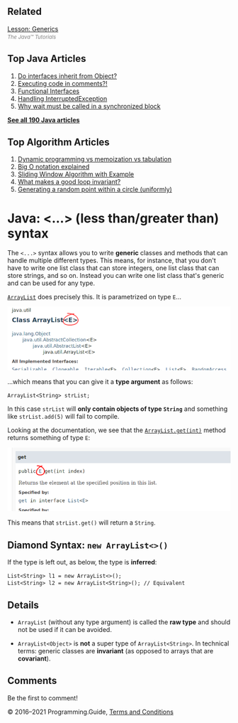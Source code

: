 



## Related

[Lesson: Generics](http://download.oracle.com/javase/tutorial/java/generics/index.html)  
<span style="color: grey; font-style: italic; font-size: smaller">The Java™ Tutorials</span>



## Top Java Articles

1.  [Do interfaces inherit from Object?](do-interfaces-inherit-from-object.html)
2.  [Executing code in comments?!](executing-code-in-comments.html)
3.  [Functional Interfaces](functional-interfaces.html)
4.  [Handling InterruptedException](handling-interrupted-exceptions.html)
5.  [Why wait must be called in a synchronized block](why-wait-must-be-in-synchronized.html)

[**See all 190 Java articles**](index.html)

## Top Algorithm Articles

1.  [Dynamic programming vs memoization vs tabulation](../dynamic-programming-vs-memoization-vs-tabulation.html)
2.  [Big O notation explained](../big-o-notation-explained.html)
3.  [Sliding Window Algorithm with Example](../sliding-window-example.html)
4.  [What makes a good loop invariant?](../what-makes-a-good-loop-invariant.html)
5.  [Generating a random point within a circle (uniformly)](../random-point-within-circle.html)

# Java: &lt;...&gt; (less than/greater than) syntax

The `<...>` syntax allows you to write **generic** classes and methods that can handle multiple different types. This means, for instance, that you don't have to write one list class that can store integers, one list class that can store strings, and so on. Instead you can write one list class that's generic and can be used for any type.

[`ArrayList`](https://docs.oracle.com/javase/8/docs/api/java/util/ArrayList.html) does precisely this. It is parametrized on type `E`…

<img src="less-than-greater-than-syntax/javadoc-arraylist.png" alt="Screenshot of ArrayList javadoc" class="screenshot" />

…which means that you can give it a **type argument** as follows:

    ArrayList<String> strList;

In this case `strList` will **only contain objects of type `String`** and something like `strList.add(5)` will fail to compile.

Looking at the documentation, we see that the [`ArrayList.get(int)`](https://docs.oracle.com/javase/8/docs/api/java/util/ArrayList.html#get-int-) method returns something of type `E`:

<img src="less-than-greater-than-syntax/javadoc-arraylist-get.png" alt="Screenshot of ArrayList.get javadoc" class="screenshot" />

This means that `strList.get()` will return a `String`.

## Diamond Syntax: `new ArrayList<>()`

If the type is left out, as below, the type is **inferred**:

    List<String> l1 = new ArrayList<>();
    List<String> l2 = new ArrayList<String>(); // Equivalent

## Details

- `ArrayList` (without any type argument) is called the **raw type** and should not be used if it can be avoided.

- `ArrayList<Object>` is **not** a super type of `ArrayList<String>`. In technical terms: generic classes are **invariant** (as opposed to arrays that are **covariant**).

## Comments

Be the first to comment!

© 2016–2021 Programming.Guide, [Terms and Conditions](../terms-and-conditions.html)
